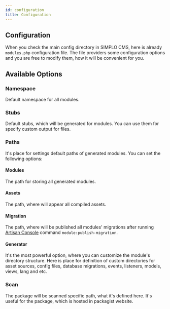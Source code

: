 ```yaml
---
id: configuration
title: Configuration
---
```


## Configuration

When you check the main config directory in SIMPLO CMS, here is already `modules.php` configuration file. The file providers
some configuration options and you are free to modify them, how it will be convenient for you.

## Available Options

### Namespace

Default namespace for all modules.

### Stubs

Default stubs, which will be generated for modules. You can use them for specify custom output for files.

### Paths

It's place for settings default paths of generated modules. You can set the following options:

#### Modules

The path for storing all generated modules.

#### Assets

The path, where will appear all compiled assets.

#### Migration

The path, where will be published all  modules' migrations after running [Artisan Console](core/artisan-console.md) 
command `module:publish-migration`.

#### Generator

It's the most powerful option, where you can customize the module's directory structure. Here is place for definition of custom 
directories for asset sources, config files, database migrations, events, listeners, models, views, lang and etc.

### Scan

The package will be scanned specific path, what it's defined here. It's useful for the package, which is hosted in packagist website.